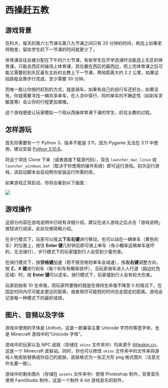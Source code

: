 # 西操赶五教
## 游戏背景
在科大，每天的第六七节课与第八九节课之间只有 20 分钟的时间，再加上如果老师拖堂，留给学生赶下一节课的时间就更少了。

体育课往往会被分配在下午的六七节课，有些学生在开学选课时没能选上东区的体育课，只能去西区的操场上体育课，其位置在西区的最西边，而上完体育课之后可能又需要赶到东区最东北处的五教上下一节课，两地距离大约 2.2 公里，如果这段路程全靠步行完成，至少需要 30 分钟。

而唯一能让你按时赶到的方式，就是骑车。如果有自己的自行车还好办，如果没有，你就需要寻找一辆共享单车，在人流中穿行，同时单车的不确定性（如刹车灵敏度等）会让你的行程更加艰难。

这个游戏便是让玩家模拟一个刚从西操体育课下课的学生，赶往五教的过程。

## 怎样游玩
首先你需要有一个 Python 3，版本不能是 3.11，因为 Pygame 无法在 3.11 中使用，建议安装 [Python 3.10.8](https://www.python.org/downloads/release/python-3108)。

将这个项目 Clone 下来（或者直接下载源代码），双击 `launcher_mac_linux` 或 `launcher_windows.bat`（取决于你使用的操作系统）即可运行游戏。初次运行游戏，该启动脚本会自动帮你安装运行所需的库。

如果游戏正常启动，你将会看到以下画面：

![](https://files.catbox.moe/wkv9gl.png)

## 游戏操作
这部分内容在游戏说明中已经有详细介绍，建议在进入游戏之后点击「游戏说明」按钮进行阅读，此处仅做简略介绍。

在步行模式下，玩家可以按**上下左右键**进行移动，也可以站在一辆单车（黄色的车）的位置上，按住 **Enter 键**几秒钟后即可骑上单车（有小概率这辆单车是坏的，无法骑行），步行模式下的玩家撞到行人会受到少量伤害。

在骑行模式下，按**空格键**加速（若不按空格则单车会减速），按**左右键**调整方向，按 **Z、X 键**进行刹车（每个刹车有概率损坏），当玩家骑车进入人行道（路边红色区域）时，按 **Enter 键**可以还车。骑行模式下，玩家撞到行人会有较大伤害。

玩家初始有 10 生命值，而玩家所要做的就是在保持生命值不降至 0 的情况下，在固定时间内尽可能走更远的距离，或者用尽可能短的时间去走固定的距离。游戏会记录每一种模式下的最好成绩。

## 图片、音频以及字体
游戏中使用的字体是 Unifont，这是一款兼容主要 Unicode 字符的等宽字体，也是 Minecraft 游戏中的“Unicode 字体”。

游戏中的玩家以及 NPC 皮肤（存储在 `skins` 文件夹中）均来源于 [littleskin.cn](https://littleskin.cn/)，这是一个 Minecraft 皮肤站。同时，你也可以修改 `skins` 文件夹中的文件来将游戏人物皮肤替换成你自己的皮肤，皮肤格式为一张正方形 png 格式图片（注意文件名要一致）。

游戏中的剩余图片（存储在 `assets` 文件夹中）使用 Photoshop 制作，背景音乐使用 FamiStudio 制作，这是一个制作 8-bit 游戏音乐的软件。
